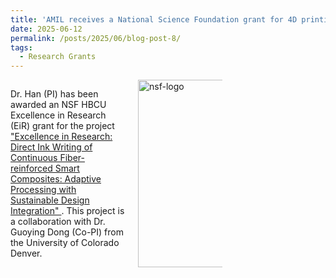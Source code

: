 ```yaml
---
title: 'AMIL receives a National Science Foundation grant for 4D printing of smart composites.'
date: 2025-06-12
permalink: /posts/2025/06/blog-post-8/
tags:
  - Research Grants
---
```


<div style="display: flex; align-items: flex-start; gap: 20px;">
  <div style="flex: 1;">
    <p>
      Dr. Han (PI) has been awarded an NSF HBCU Excellence in Research (EiR) grant for the project
      <a href="https://www.nsf.gov/awardsearch/showAward?AWD_ID=2502992&HistoricalAwards=false">
        "Excellence in Research: Direct Ink Writing of Continuous Fiber-reinforced Smart Composites: Adaptive Processing with Sustainable Design Integration"
      </a>.
      This project is a collaboration with Dr. Guoying Dong (Co-PI) from the University of Colorado Denver.
    </p>
  </div>
  <div style="flex: 0 0 auto;">
    <img src="/images/nsf-logo.png" alt="nsf-logo" style="width:300px; max-width:45%;">
  </div>
</div>